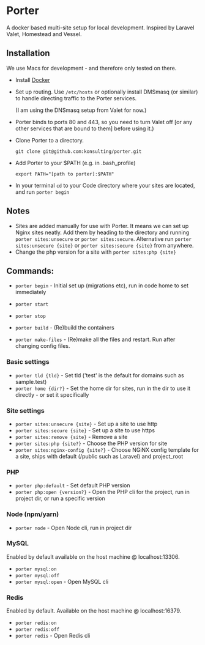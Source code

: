 # Porter

A docker based multi-site setup for local development.  Inspired by Laravel Valet, Homestead and Vessel.

## Installation

We use Macs for development - and therefore only tested on there.

 - Install [Docker](https://www.docker.com/community-edition)
 - Set up routing. Use `/etc/hosts` or optionally install DMSmasq (or similar) to handle directing traffic to the Porter services. 
 
   (I am using the DNSmasq setup from Valet for now.)
 - Porter binds to ports 80 and 443, so you need to turn Valet off [or any other services that are bound to them] before using it.)
 - Clone Porter to a directory.
 
    `git clone git@github.com:konsulting/porter.git`
 
 - Add Porter to your $PATH (e.g. in .bash_profile)
 
    `export PATH="[path to porter]:$PATH"`
 
 - In your terminal `cd` to your Code directory where your sites are located, and run `porter begin`
 
 ## Notes
 - Sites are added manually for use with Porter. It means we can set up Nginx sites neatly.  Add them by heading to the directory and running `porter sites:unsecure` or `porter sites:secure`. Alternative run `porter sites:unsecure {site}` or `porter sites:secure {site}` from anywhere.
 - Change the php version for a site with `porter sites:php {site}`
 
## Commands:

 - `porter begin` - Initial set up (migrations etc), run in code home to set immediately

 - `porter start`
 - `porter stop`
 - `porter build` - (Re)build the containers
 - `porter make-files` - (Re)make all the files and restart. Run after changing config files.

### Basic settings

 - `porter tld {tld}` - Set tld ('test' is the default for domains such as sample.test)
 - `porter home {dir?}` - Set the home dir for sites, run in the dir to use it directly - or set it specifically
 
### Site settings
 
 - `porter sites:unsecure {site}` - Set up a site to use http
 - `porter sites:secure {site}` - Set up a site to use https
 - `porter sites:remove {site}` - Remove a site 
 - `porter sites:php {site?}` - Choose the PHP version for site
 - `porter sites:nginx-config {site?}` - Choose NGiNX config template for a site, ships with default (/public such as Laravel) and project_root

### PHP
 - `porter php:default` - Set default PHP version
 - `porter php:open {version?}` - Open the PHP cli for the project, run in project dir, or run a specific version

### Node (npm/yarn)
 - `porter node` - Open Node cli, run in project dir

### MySQL
Enabled by default available on the host machine @ localhost:13306. 

 - `porter mysql:on`
 - `porter mysql:off`
 - `porter mysql:open` - Open MySQL cli

### Redis

Enabled by default.  Available on the host machine @ localhost:16379.

 - `porter redis:on`
 - `porter redis:off`
 - `porter redis` - Open Redis cli
